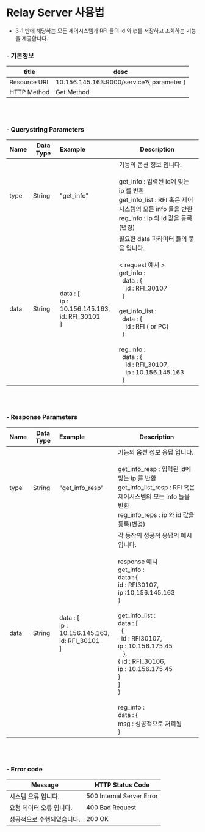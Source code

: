 # Relay Server 사용법

- 3-1 반에 해당하는 모든 제어시스템과 RFI 들의 id 와 ip를 저장하고 조회하는 기능을 제공합니다.



 ### - 기본정보

| title        | desc                                     |
| ------------ | ---------------------------------------- |
| Resource URI | 10.156.145.163:9000/service?{ parameter } |
| HTTP Method  | Get Method                               |
<br>
<br>

 ### - Querystring Parameters

| Name | Data Type | Example                                  | Description                              |
| ---- | --------- | :--------------------------------------- | ---------------------------------------- |
| type | String    | "get_info"                               | 기능의 옵션 정보 입니다. <br><br> get_info : 입력된 id에 맞는 ip 를 반환<br>get_info_list : RFI 혹은 제어시스템의 모든 info 들을 반환 <br>reg_info : ip 와 id 값을 등록(변경) |
| data | String    | data : [<br> ip : 10.156.145.163,<br> id: RFI_30101<br>] | 필요한 data 파라미터 들의 묶음 입니다. <br> <br>  &lt; request 예시 &gt; <br> get_info :  <br>  &nbsp; data : { <br>&nbsp; &nbsp;  id : RFI_30107 <br> &nbsp; } <br><br> get_info_list : <br> &nbsp; data : { <br> &nbsp; &nbsp; id : RFI ( or PC) <br> &nbsp; }<br><br> reg_info :<br> &nbsp; data : { <br> &nbsp; &nbsp; id : RFI_30107, <br> &nbsp; &nbsp; ip : 10.156.145.163  <br> &nbsp; } |
<br>
<br>

 ### - Response Parameters

| Name | Data Type | Example                                  | Description                              |
| ---- | --------- | :--------------------------------------- | ---------------------------------------- |
| type | String    | "get_info_resp"                          | 기능의 옵션 정보 응답 입니다. <br><br> get_info_resp : 입력된 id에 맞는 ip 를 반환<br>get_info_list_resp : RFI 혹은 제어시스템의 모든 info 들을 반환 <br>reg_info_reps : ip 와 id 값을 등록(변경) |
| data | String    | data : [<br> ip : 10.156.145.163,<br> id: RFI_30101<br>] |각 동작의 성공적 응답의 예시 입니다. <br> <br>   response 예시  <br> get_info :  <br>   data : { <br>   id : RFI30107, <br>   ip :10.156.145.163  <br>  } <br><br> get_info_list : <br> data : [ <br> &nbsp;  { <br> &nbsp; id : RFI30107,  <br>    ip : 10.156.175.45<br> &nbsp;&nbsp; }, <br>   {    id : RFI_30106, <br>    ip : 10.156.175.45 <br>   } <br>  ] <br>  } <br><br> reg_info :<br>  data : { <br>   msg : 성공적으로 처리됨  <br>  } |
<br>
<br>

 ### - Error code

| Message        | HTTP Status Code          |
| -------------- | ------------------------- |
| 시스템 오류 입니다.    | 500 Internal Server Error |
| 요청 데이터 오류 입니다. | 400 Bad Request           |
| 성공적으로 수행되었습니다. | 200 OK                    |
